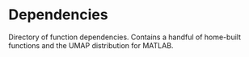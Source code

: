# Dependencies

Directory of function dependencies. Contains a handful of home-built functions and the UMAP distribution for MATLAB.
